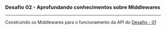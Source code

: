 ### Desafio 02 - Aprofundando conhecimentos sobre Middlewares

<hr>

Construindo os Middlewares para o funcionamento da API do <a href="http://https://github.com/JulioCTavares/todo-ignite">Desafio - 01</a>